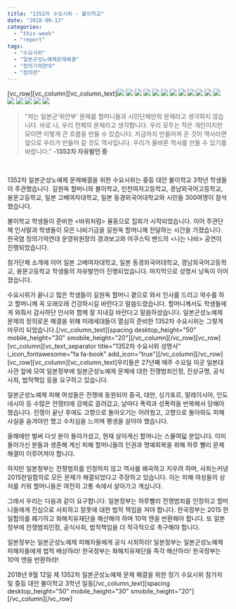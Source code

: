 ```yaml
---
title: "1352차 수요시위 - 불이학교"
date: "2018-09-13"
categories: 
  - "this-week"
  - "report"
tags: 
  - "수요시위"
  - "일본군성노예제문제해결"
  - "정의기억연대"
  - "정의연"
---
```


\[vc\_row\]\[vc\_column\]\[vc\_column\_text\]![](https://justicefund.cafe24.com/kr/wp-content/uploads/2018/09/IMGP7901-1024x680.jpg) ![](https://justicefund.cafe24.com/kr/wp-content/uploads/2018/09/IMGP7876-1024x680.jpg) ![](https://justicefund.cafe24.com/kr/wp-content/uploads/2018/09/IMGP7888-1024x680.jpg) ![](https://justicefund.cafe24.com/kr/wp-content/uploads/2018/09/IMGP7912-1024x680.jpg) ![](https://justicefund.cafe24.com/kr/wp-content/uploads/2018/09/IMGP7923-1024x680.jpg) ![](https://justicefund.cafe24.com/kr/wp-content/uploads/2018/09/IMGP7931-1024x680.jpg) ![](https://justicefund.cafe24.com/kr/wp-content/uploads/2018/09/IMGP7947-1024x680.jpg) ![](https://justicefund.cafe24.com/kr/wp-content/uploads/2018/09/IMGP7959-1024x680.jpg) ![](https://justicefund.cafe24.com/kr/wp-content/uploads/2018/09/IMGP7968-1024x680.jpg) ![](https://justicefund.cafe24.com/kr/wp-content/uploads/2018/09/IMGP7996-1024x680.jpg) ![](https://justicefund.cafe24.com/kr/wp-content/uploads/2018/09/IMGP8021-1024x680.jpg) ![](https://justicefund.cafe24.com/kr/wp-content/uploads/2018/09/IMGP8034-1024x680.jpg) ![](https://justicefund.cafe24.com/kr/wp-content/uploads/2018/09/IMGP8039-1024x680.jpg) ![](https://justicefund.cafe24.com/kr/wp-content/uploads/2018/09/IMGP8054-1024x680.jpg) ![](https://justicefund.cafe24.com/kr/wp-content/uploads/2018/09/IMGP8062-1024x680.jpg) ![](https://justicefund.cafe24.com/kr/wp-content/uploads/2018/09/IMGP8076-1024x680.jpg) ![](https://justicefund.cafe24.com/kr/wp-content/uploads/2018/09/IMGP8087-1024x680.jpg)

> “저는 일본군‘위안부’ 문제를 할머니들과 시민단체만의 문제라고 생각하지 않습니다. 바로 나, 우리 전체의 문제라고 생각합니다. 우리 모두는 작은 개인이지만 모이면 이렇게 큰 흐름을 만들 수 있습니다. 지금까지 만들어져 온 것이 역사라면 앞으로 우리가 만들어 갈 것도 역사입니다. 우리가 올바른 역사를 만들 수 있기를 바랍니다.” **\-1352차 자유발언 중**

 

1352차 일본군성노예제 문제해결을 위한 수요시위는 중등 대안 불이학교 3학년 학생들이 주관했습니다. 길원옥 할머니와 불이학교, 인천여자고등학교, 경남외국어고등학교, 용문고등학교, 일본 고베여자대학교, 일본 동경외국어대학교와 시민들 300여명이 참석했습니다.

불이학교 학생들이 준비한 <바위처럼> 율동으로 집회가 시작되었습니다. 이어 주관단체 인사말과 학생들이 모은 나비기금을 길원옥 할머니께 전달하는 시간을 가졌습니다. 한국염 정의기억연대 운영위원장의 경과보고와 어쿠스틱 밴드의 <나는 나비> 공연이 진행되었습니다.

참가단체 소개에 이어 일본 고베여자대학교, 일본 동경외국어대학교, 경남외국어고등학교, 용문고등학교 학생들의 자유발언이 진행되었습니다. 마지막으로 성명서 낭독이 이어졌습니다.

수요시위가 끝나고 많은 학생들이 길원옥 할머니 곁으로 와서 인사를 드리고 악수를 하고 할머니께 꼭 오래오래 건강하시길 바란다고 말씀드렸습니다. 할머니께서도 학생들에게 와줘서 감사하단 인사와 함께 잘 지내길 바란다고 말씀하셨습니다. 일본군성노예제 문제의 정의로운 해결을 위해 미래세대들이 열심히 준비한 1352차 수요시위는 그렇게 마무리 되었습니다.\[/vc\_column\_text\]\[spacing desktop\_height="50" mobile\_height="30" smobile\_height="20"\]\[/vc\_column\]\[/vc\_row\]\[vc\_row\]\[vc\_column\]\[vc\_text\_separator title="1352차 수요시위 성명서" i\_icon\_fontawesome="fa fa-book" add\_icon="true"\]\[/vc\_column\]\[/vc\_row\]\[vc\_row\]\[vc\_column\]\[vc\_column\_text\]우리들은 27년째 매주 수요일 이곳 일본대사관 앞에 모여 일본정부에 일본군성노예제 문제에 대한 전쟁범죄인정, 진상규명, 공식사죄, 법적책임 등을 요구하고 있습니다.

일본군성노예제 피해 여성들은 전쟁에 동원되어 중국, 대만, 싱가포르, 말레이시아, 인도네시아 등 수많은 전쟁터에 강제로 끌려갔고, 날마다 폭력과 성폭력을 반복해서 당해야 했습니다. 전쟁이 끝난 후에도 고향으로 돌아오기는 어려웠고, 고향으로 돌아와도 피해사실을 숨겨야만 했고 수치심을 느끼며 평생을 살아야 했습니다.

올해에만 벌써 다섯 분이 돌아가셨고, 현재 살아계신 할머니는 스물여덟 분입니다. 이미 돌아가신 분들과 생존해 계신 피해 할머니들의 인권과 명예회복을 위해 하루 빨리 문제해결이 이루어져야 합니다.

하지만 일본정부는 전쟁범죄를 인정하지 않고 역사를 왜곡하고 지우려 하며, 사죄는커녕 2015한일합의로 모든 문제가 해결되었다고 주장하고 있습니다. 이는 피해 여성들의 상처를 키워 할머니들은 여전히 고통 속에서 살아가고 계십니다.

그래서 우리는 다음과 같이 요구합니다. 일본정부는 하루빨리 전쟁범죄를 인정하고 할머니들에게 진심으로 사죄하고 잘못에 대한 법적 책임을 져야 합니다. 한국정부는 2015 한일합의를 폐기하고 화해치유재단을 해산해야 하며 10억 엔을 반환해야 합니다. 또 일본정부에 전쟁범죄인정, 공식사죄, 법적책임을 더 적극적으로 촉구해야 합니다.

일본정부는 일본군성노예제 피해자들에게 공식 사죄하라! 일본정부는 일본군성노예제 피해자들에게 법적 배상하라! 한국정부는 화해치유재단을 즉각 해산하라! 한국정부는 10억 엔을 반환하라!

2018년 9월 12일 제 1352차 일본군성노예제 문제 해결을 위한 정기 수요시위 참가자 및 중등 대안 불이학교 3학년 일동\[/vc\_column\_text\]\[spacing desktop\_height="50" mobile\_height="30" smobile\_height="20"\]\[/vc\_column\]\[/vc\_row\]

